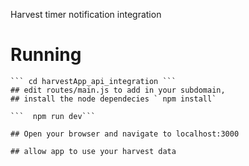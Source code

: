 

Harvest timer notification integration 


# Running

    ``` cd harvestApp_api_integration ```
    ## edit routes/main.js to add in your subdomain,
    ## install the node dependecies ` npm install`

    ```  npm run dev```

    ## Open your browser and navigate to localhost:3000
    
    ## allow app to use your harvest data
